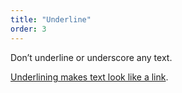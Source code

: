 ```yaml
---
title: "Underline"
order: 3
---
```


Don’t underline or underscore any text.

<u>Underlining makes text look like a link</u>.
